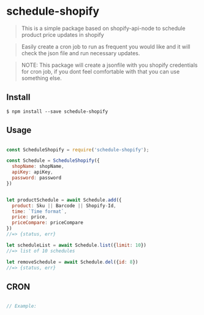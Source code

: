 
# schedule-shopify

> This is a simple package based on shopify-api-node to schedule product price updates in shopify

> Easily create a cron job to run as frequent you would like and it will check the json file and run necessary updates.

> NOTE: This package will create a jsonfile with you shopify credentials for cron job, if you dont feel comfortable with that you can use something else.


## Install

```
$ npm install --save schedule-shopify
```

## Usage

```js

const ScheduleShopify = require('schedule-shopify');

const Schedule = ScheduleShopify({
  shopName: shopName,
  apiKey: apiKey,
  password: password
})


let productSchedule = await Schedule.add({
  product: Sku || Barcode || Shopify-Id,
  time: `Time format`,
  price: price,
  priceCompare: priceCompare
})
//=> {status, err}

let scheduleList = await Schedule.list({limit: 10})
//=> list of 10 schedules

let removeSchedule = await Schedule.del({id: 8})
//=> {status, err}

```

## CRON

```js

// Example:



```

